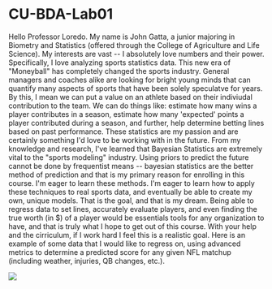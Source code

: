 # CU-BDA-Lab01
  Hello Professor Loredo. My name is John Gatta, a junior majoring in Biometry and Statistics (offered through the College of Agriculture and Life Science). My interests are vast -- I absolutely love numbers and their power. Specifically, I love analyzing sports statistics data. This new era of "Moneyball" has completely changed the sports industry. General managers and coaches alike are looking for bright young minds that can quantify many aspects of sports that have been solely speculatve for years. By this, I mean we can put a value on an athlete based on their indiviudal contribution to the team. We can do things like: estimate how many wins a player contributes in a season, estimate how many 'expected' points a player contributed during a season, and further, help determine betting lines based on past performance. These statistics are my passion and are certainly something I'd love to be working with in the future. From my knowledge and research, I've learned that Bayesian Statistics are extremely vital to the "sports modeling" industry. Using priors to predict the future cannot be done by frequentist means -- bayesian statistics are the better method of prediction and that is my primary reason for enrolling in this course. I'm eager to learn these methods. I'm eager to learn how to apply these techniques to real sports data, and eventually be able to create my own, unique models. That is the goal, and that is my dream. Being able to regress data to set lines, accurately evaluate players, and even finding the true worth (in $) of a player would be essentials tools for any organization to have, and that is truly what I hope to get out of this course. With your help and the cirriculum, if I work hard I feel this is a realistic goal. Here is an example of some data that I would like to regress on, using advanced metrics to determine a predicted score for any given NFL matchup (including weather, injuries, QB changes, etc.). 
  
![](desktop/FootballData.png?raw=true)  
